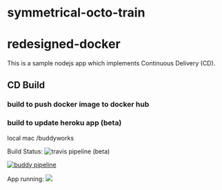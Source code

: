 # symmetrical-octo-train
# redesigned-docker

This is a sample nodejs app which implements Continuous Delivery (CD).

## CD Build

### build to push docker image to docker hub
### build to update heroku app (beta) 

local mac /buddyworks

Build Status:
![travis pipeline](https://travis-ci.org/nagarakesh4/symmetrical-octo-train.svg?branch=master) (beta)

[![buddy pipeline](https://app.buddy.works/coolrafa/symmetrical-octo-train/pipelines/pipeline/46903/badge.svg?token=12437fafb0352eb16c39e2f3bd47428b94849a24f5d5e254671dbc3bc1c498ce "buddy pipeline")](https://app.buddy.works/coolrafa/symmetrical-octo-train/pipelines/pipeline/46903)

App running:
[<img src="http://qutheory.io/images/heroku.png">](https://cd-ndh.herokuapp.com/)
